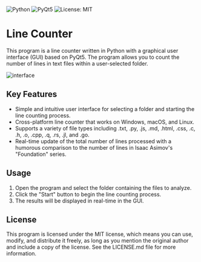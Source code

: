 ![Python](https://img.shields.io/badge/Python-3.x-blue)
![PyQt5](https://img.shields.io/badge/GUI-PyQt5-green)
![License: MIT](https://img.shields.io/badge/License-MIT-yellow)

# Line Counter

This program is a line counter written in Python with a graphical user interface (GUI) based on PyQt5. The program allows you to count the number of lines in text files within a user-selected folder.

![interface](https://user-images.githubusercontent.com/92639080/137766341-5a42e45a-7d63-4f0e-8f33-5cfa9b3f3f38.png)

## Key Features

- Simple and intuitive user interface for selecting a folder and starting the line counting process.
- Cross-platform line counter that works on Windows, macOS, and Linux.
- Supports a variety of file types including .txt, .py, .js, .md, .html, .css, .c, .h, .o, .cpp, .q, .rs, .jl, and .go.
- Real-time update of the total number of lines processed with a humorous comparison to the number of lines in Isaac Asimov's "Foundation" series.

## Usage

1. Open the program and select the folder containing the files to analyze.
2. Click the "Start" button to begin the line counting process.
3. The results will be displayed in real-time in the GUI.

## License

This program is licensed under the MIT license, which means you can use, modify, and distribute it freely, as long as you mention the original author and include a copy of the license. See the LICENSE.md file for more information.

